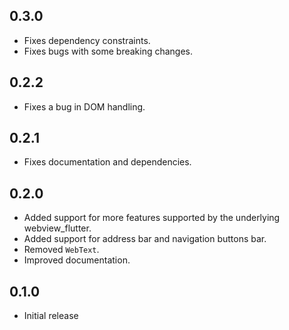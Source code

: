 ## 0.3.0
  * Fixes dependency constraints.
  * Fixes bugs with some breaking changes.

## 0.2.2
  * Fixes a bug in DOM handling.

## 0.2.1
  * Fixes documentation and dependencies.

## 0.2.0

* Added support for more features supported by the underlying webview_flutter.
* Added support for address bar and navigation buttons bar.
* Removed `WebText`.
* Improved documentation.

## 0.1.0

* Initial release
